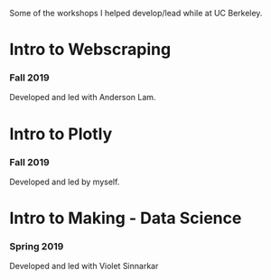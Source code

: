 Some of the workshops I helped develop/lead while at UC Berkeley.

# Intro to Webscraping
### Fall 2019
Developed and led with Anderson Lam.

# Intro to Plotly
### Fall 2019
Developed and led by myself.

# Intro to Making - Data Science
### Spring 2019
Developed and led with Violet Sinnarkar
